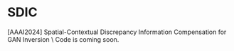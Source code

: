 # SDIC
[AAAI2024] Spatial-Contextual Discrepancy Information Compensation for GAN Inversion \\
Code is coming soon.
